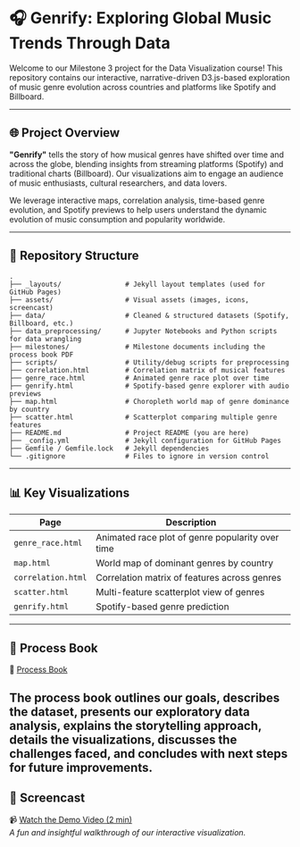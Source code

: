 # 🎧 Genrify: Exploring Global Music Trends Through Data

Welcome to our Milestone 3 project for the Data Visualization course! This repository contains our interactive, narrative-driven D3.js-based exploration of music genre evolution across countries and platforms like Spotify and Billboard.

---

## 🌐 Project Overview

**"Genrify"** tells the story of how musical genres have shifted over time and across the globe, blending insights from streaming platforms (Spotify) and traditional charts (Billboard). Our visualizations aim to engage an audience of music enthusiasts, cultural researchers, and data lovers.

We leverage interactive maps, correlation analysis, time-based genre evolution, and Spotify previews to help users understand the dynamic evolution of music consumption and popularity worldwide.

---

## 📁 Repository Structure

```plaintext
.
├── _layouts/                # Jekyll layout templates (used for GitHub Pages)
├── assets/                  # Visual assets (images, icons, screencast)
├── data/                    # Cleaned & structured datasets (Spotify, Billboard, etc.)
├── data_preprocessing/      # Jupyter Notebooks and Python scripts for data wrangling
├── milestones/              # Milestone documents including the process book PDF
├── scripts/                 # Utility/debug scripts for preprocessing
├── correlation.html         # Correlation matrix of musical features
├── genre_race.html          # Animated genre race plot over time
├── genrify.html             # Spotify-based genre explorer with audio previews
├── map.html                 # Choropleth world map of genre dominance by country
├── scatter.html             # Scatterplot comparing multiple genre features
├── README.md                # Project README (you are here)
├── _config.yml              # Jekyll configuration for GitHub Pages
├── Gemfile / Gemfile.lock   # Jekyll dependencies
└── .gitignore               # Files to ignore in version control

```
---

## 📊 Key Visualizations

| Page             | Description                                                  |
|------------------|--------------------------------------------------------------|
| `genre_race.html` | Animated race plot of genre popularity over time             |
| `map.html`        | World map of dominant genres by country                      |
| `correlation.html`| Correlation matrix of features across genres                 |
| `scatter.html`    | Multi-feature scatterplot view of genres                     |
| `genrify.html`    | Spotify-based genre prediction                               |

---

## 📘 Process Book

📄 [Process Book](https://www.figma.com/deck/LpZxGX3HH5VB3I6Cts1b6M/COM-480-Process-Book?node-id=1-58&t=8E65Qo7Hk0PayK1V-1)

The process book outlines our goals, describes the dataset, presents our exploratory data analysis, explains the storytelling approach, details the visualizations, discusses the challenges faced, and concludes with next steps for future improvements.
---

## 🎥 Screencast

📹 [Watch the Demo Video (2 min)](assets/screencast.mp4)  
*A fun and insightful walkthrough of our interactive visualization.*
